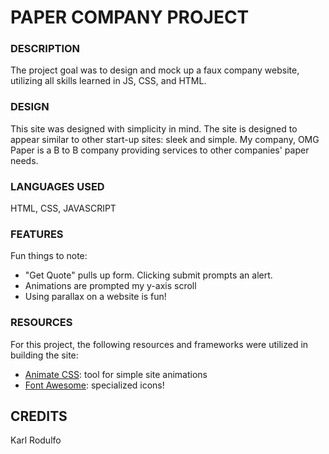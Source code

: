 # PAPER COMPANY PROJECT

### DESCRIPTION
The project goal was to design and mock up a faux company website, utilizing all skills learned in JS, CSS, and HTML.

### DESIGN
This site was designed with simplicity in mind. The site is designed to appear similar to other start-up sites: sleek and simple. My company, OMG Paper is a B to B company providing services to other companies' paper needs.

### LANGUAGES USED
HTML, CSS, JAVASCRIPT

### FEATURES
Fun things to note:

- "Get Quote" pulls up form. Clicking submit prompts an alert.
- Animations are prompted my y-axis scroll
- Using parallax on a website is fun!

### RESOURCES

For this project, the following resources and frameworks were utilized in building the site:

- [Animate CSS](https://daneden.github.io/animate.css/): tool for simple site animations
- [Font Awesome](https://fontawesome.com/icons?d=gallery): specialized icons!

## CREDITS
Karl Rodulfo
